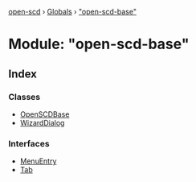 [open-scd](../README.md) › [Globals](../globals.md) › ["open-scd-base"](_open_scd_base_.md)

# Module: "open-scd-base"

## Index

### Classes

* [OpenSCDBase](../classes/_open_scd_base_.openscdbase.md)
* [WizardDialog](../classes/_open_scd_base_.wizarddialog.md)

### Interfaces

* [MenuEntry](../interfaces/_open_scd_base_.menuentry.md)
* [Tab](../interfaces/_open_scd_base_.tab.md)
